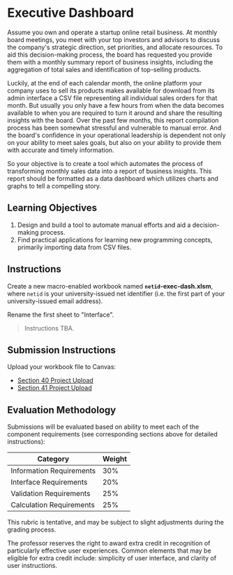 # Executive Dashboard

Assume you own and operate a startup online retail business. At monthly board meetings, you meet with your top investors and advisors to discuss the company's strategic direction, set priorities, and allocate resources. To aid this decision-making process, the board has requested you provide them with a monthly summary report of business insights, including the aggregation of total sales and identification of top-selling products.

Luckily, at the end of each calendar month, the online platform your company uses to sell its products makes available for download from its admin interface a CSV file representing all individual sales orders for that month. But usually you only have a few hours from when the data becomes available to when you are required to turn it around and share the resulting insights with the board. Over the past few months, this report compilation process has been somewhat stressful and vulnerable to manual error. And the board's confidence in your operational leadership is dependent not only on your ability to meet sales goals, but also on your ability to provide them with accurate and timely information.

So your objective is to create a tool which automates the process of transforming monthly sales data into a report of business insights. This report should be formatted as a data dashboard which utilizes charts and graphs to tell a compelling story.

## Learning Objectives

  1. Design and build a tool to automate manual efforts and aid a decision-making process.
  2. Find practical applications for learning new programming concepts, primarily importing data from CSV files.

## Instructions

Create a new macro-enabled workbook named **`netid`-exec-dash.xlsm**, where `netid` is your university-issued net identifier (i.e. the first part of your university-issued email address).

Rename the first sheet to "Interface".

> Instructions TBA.

## Submission Instructions

Upload your workbook file to Canvas:

  + [Section 40 Project Upload](https://georgetown.instructure.com/courses/54379/assignments/123535)
  + [Section 41 Project Upload](https://georgetown.instructure.com/courses/54380/assignments/123532)

## Evaluation Methodology

Submissions will be evaluated based on ability to meet each of the component requirements (see corresponding sections above for detailed instructions):

Category | Weight
--- | ---
Information Requirements | 30%
Interface Requirements | 20%
Validation Requirements | 25%
Calculation Requirements | 25%

This rubric is tentative, and may be subject to slight adjustments during the grading process.

The professor reserves the right to award extra credit in recognition of particularly effective user experiences. Common elements that may be eligible for extra credit include: simplicity of user interface, and clarity of user instructions.

